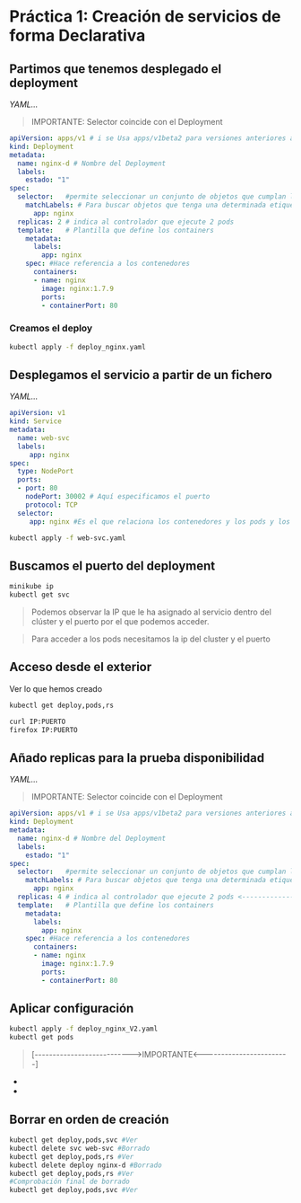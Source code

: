 # Práctica 1:  Creación de servicios de forma Declarativa

## Partimos que tenemos desplegado el deployment

*YAML...*

>IMPORTANTE:
Selector coincide con el Deployment

```yml
apiVersion: apps/v1 # i se Usa apps/v1beta2 para versiones anteriores a 1.9.0
kind: Deployment
metadata:
  name: nginx-d # Nombre del Deployment
  labels:
    estado: "1"        
spec:
  selector:   #permite seleccionar un conjunto de objetos que cumplan las condicione
    matchLabels: # Para buscar objetos que tenga una determinada etiqueta
      app: nginx
  replicas: 2 # indica al controlador que ejecute 2 pods
  template:   # Plantilla que define los containers
    metadata:
      labels:
        app: nginx
    spec: #Hace referencia a los contenedores
      containers:
      - name: nginx
        image: nginx:1.7.9
        ports:
        - containerPort: 80
```

### Creamos el deploy

```bash
kubectl apply -f deploy_nginx.yaml
```

## Desplegamos el servicio a partir de un fichero

*YAML...*

```yml
apiVersion: v1
kind: Service
metadata:
  name: web-svc
  labels:
     app: nginx 
spec:
  type: NodePort
  ports:
  - port: 80
    nodePort: 30002 # Aquí especificamos el puerto
    protocol: TCP
  selector:
     app: nginx #Es el que relaciona los contenedores y los pods y los despliegues
```

<!-- ```yml
apiVersion: apps/v1 # i se Usa apps/v1beta2 para versiones anteriores a 1$
kind: Deployment
metadata:
  name: nginx-d # Nombre del Deployment
  labels:
    estado: "1"
spec:
  selector:   #permite seleccionar un conjunto de objetos que cumplan las$
    matchLabels: # Para buscar objetos que tenga una determinada etiqueta
      app: nginx
  replicas: 2 # indica al controlador que ejecute 2 pods
  template:   # Plantilla que define los containers
    metadata:
      labels:
        app: nginx
    spec: #Hace referencia a los contenedores
      containers:
      - name: nginx
        image: nginx:1.7.9
        ports:
        - containerPort: 80
``` -->

```bash
kubectl apply -f web-svc.yaml
```

## Buscamos el puerto del deployment

```bash
minikube ip
kubectl get svc
```

>Podemos observar la IP que le ha asignado al servicio dentro del clúster y el puerto por el que podemos acceder.

> Para acceder a los pods necesitamos la ip del cluster y el puerto

## Acceso desde el exterior

Ver lo que hemos creado
```bash
kubectl get deploy,pods,rs
```

```bash
curl IP:PUERTO
firefox IP:PUERTO
```

## Añado replicas para la prueba disponibilidad

*YAML...*
>IMPORTANTE:
Selector coincide con el Deployment

```yml
apiVersion: apps/v1 # i se Usa apps/v1beta2 para versiones anteriores a 1.9.0
kind: Deployment
metadata:
  name: nginx-d # Nombre del Deployment
  labels:
    estado: "1"
spec:
  selector:   #permite seleccionar un conjunto de objetos que cumplan las condicione
    matchLabels: # Para buscar objetos que tenga una determinada etiqueta
      app: nginx
  replicas: 4 # indica al controlador que ejecute 2 pods <-----------------------
  template:   # Plantilla que define los containers
    metadata:
      labels:
        app: nginx
    spec: #Hace referencia a los contenedores
      containers:
      - name: nginx
        image: nginx:1.7.9
        ports:
        - containerPort: 80
```

## Aplicar configuración

```bash
kubectl apply -f deploy_nginx_V2.yaml
kubectl get pods
```
>[--------------------------->IMPORTANTE<------------------------]
- 
- 
## Borrar en orden de creación

```bash
kubectl get deploy,pods,svc #Ver
kubectl delete svc web-svc #Borrado
kubectl get deploy,pods,rs #Ver
kubectl delete deploy nginx-d #Borrado
kubectl get deploy,pods,rs #Ver
#Comprobación final de borrado
kubectl get deploy,pods,svc #Ver
```